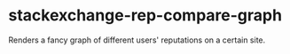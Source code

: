 stackexchange-rep-compare-graph
===============================

Renders a fancy graph of different users' reputations on a certain site.
